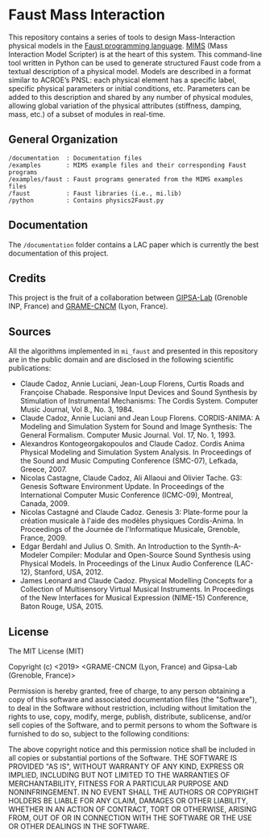 # Faust Mass Interaction

This repository contains a series of tools to design Mass-Interaction physical models in the [Faust programming language](https://faust.grame.fr). [MIMS](TODO:URL) (Mass Interaction Model Scripter) is at the heart of this system. This command-line tool written in Python can be used to generate structured Faust code from a textual description of a physical model. Models are described in a format similar to ACROE’s PNSL: each physical element has a specific label, specific physical parameters or initial conditions, etc.  Parameters can be added to this description and shared by any number of physical modules, allowing global variation of the physical attributes (stiffness, damping, mass, etc.) of a subset of modules in real-time.

## General Organization

```
/documentation  : Documentation files
/examples       : MIMS example files and their corresponding Faust programs
/examples/faust : Faust programs generated from the MIMS examples files
/faust          : Faust libraries (i.e., mi.lib)
/python         : Contains physics2Faust.py
```

## Documentation

The `/documentation` folder contains a LAC paper which is currently the best documentation of this project.

## Credits

This project is the fruit of a collaboration between [GIPSA-Lab](http://www.gipsa-lab.fr/) (Grenoble INP, France) and [GRAME-CNCM](https://grame.fr) (Lyon, France). 

## Sources

All the algorithms implemented in `mi_faust` and presented in this repository are in the public domain and are disclosed in the following scientific publications:

* Claude Cadoz, Annie Luciani, Jean-Loup Florens, Curtis Roads and Françoise Chabade. Responsive Input Devices and Sound Synthesis by Stimulation of Instrumental Mechanisms: The Cordis System. Computer Music Journal, Vol 8., No. 3, 1984.
* Claude Cadoz, Annie Luciani and Jean Loup Florens. CORDIS-ANIMA: A Modeling and Simulation System for Sound and Image Synthesis: The General Formalism. Computer Music Journal. Vol. 17, No. 1, 1993.
* Alexandros Kontogeorgakopoulos and Claude Cadoz. Cordis Anima Physical Modeling and Simulation System Analysis. In Proceedings of the Sound and Music Computing Conference (SMC-07), Lefkada, Greece, 2007.
* Nicolas Castagne, Claude Cadoz, Ali Allaoui and Olivier Tache. G3: Genesis Software Environment Update. In Proceedings of the International Computer Music Conference (ICMC-09), Montreal, Canada, 2009.
* Nicolas Castagné and Claude Cadoz. Genesis 3: Plate-forme pour la création musicale à l'aide des modèles physiques Cordis-Anima. In Proceedings of the Journée de l'Informatique Musicale, Grenoble, France, 2009. 
* Edgar Berdahl and Julius O. Smith. An Introduction to the Synth-A-Modeler Compiler: Modular and Open-Source Sound Synthesis using Physical Models. In Proceedings of the Linux Audio Conference (LAC-12), Stanford, USA, 2012.
* James Leonard and Claude Cadoz. Physical Modelling Concepts for a Collection of Multisensory Virtual Musical Instruments. In Proceedings of the New Interfaces for Musical Expression (NIME-15) Conference, Baton Rouge, USA, 2015.

## License

The MIT License (MIT)

Copyright (c) <2019> <GRAME-CNCM (Lyon, France) and Gipsa-Lab (Grenoble, France)>

Permission is hereby granted, free of charge, to any person obtaining a copy of this software and associated documentation files (the "Software"), to deal in the Software without restriction, including without limitation the rights to use, copy, modify, merge, publish, distribute, sublicense, and/or sell copies of the Software, and to permit persons to whom the Software is furnished to do so, subject to the following conditions:

The above copyright notice and this permission notice shall be included in all copies or substantial portions of the Software. THE SOFTWARE IS PROVIDED "AS IS", WITHOUT WARRANTY OF ANY KIND, EXPRESS OR IMPLIED, INCLUDING BUT NOT LIMITED TO THE WARRANTIES OF MERCHANTABILITY, FITNESS FOR A PARTICULAR PURPOSE AND NONINFRINGEMENT. IN NO EVENT SHALL THE AUTHORS OR COPYRIGHT HOLDERS BE LIABLE FOR ANY CLAIM, DAMAGES OR OTHER LIABILITY, WHETHER IN AN ACTION OF CONTRACT, TORT OR OTHERWISE, ARISING FROM, OUT OF OR IN CONNECTION WITH THE SOFTWARE OR THE USE OR OTHER DEALINGS IN THE SOFTWARE.
